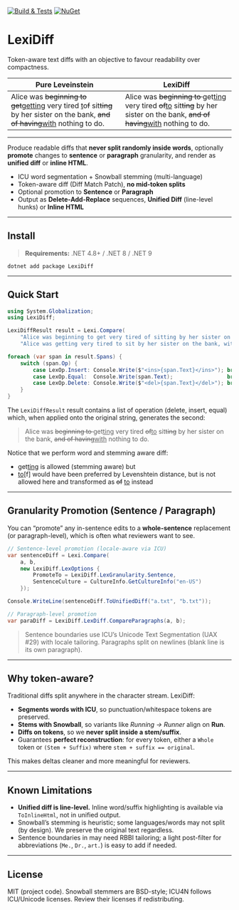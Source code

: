 [![Build & Tests](https://github.com/gaspardpetit/LexiDiff.NET/actions/workflows/run-tests.yml/badge.svg)](https://github.com/gaspardpetit/LexiDiff.NET/actions/workflows/run-tests.yml)
[![NuGet](https://img.shields.io/nuget/v/LexiDiff.svg)](https://www.nuget.org/packages/LexiDiff)


# LexiDiff

Token-aware text diffs with an objective to favour readability over compactness.

| Pure Leveinstein | LexiDiff |
|------------------|----------|
| Alice was <del>beginning to get</del><ins>getting</ins> very tired <ins>t</ins>o<del>f</del> sit<del>ting</del> by her sister on the bank, <del>and of having</del><ins>with</ins> nothing to do. | Alice was <del>beginning to </del>get<ins>ting</ins> very tired <del>of</del><ins>to</ins> sit<del>ting</del> by her sister on the bank, <del>and of having</del><ins>with</ins> nothing to do. |
--------

Produce readable diffs that **never split randomly inside words**, optionally **promote** changes to **sentence** or **paragraph** granularity, and render as **unified diff** or **inline HTML**.

- ICU word segmentation + Snowball stemming (multi-language)
- Token-aware diff (Diff Match Patch), **no mid-token splits**
- Optional promotion to **Sentence** or **Paragraph**
- Output as **Delete-Add-Replace** sequences,  **Unified Diff** (line-level hunks) or **Inline HTML**

---

## Install

> **Requirements:** .NET 4.8+ / .NET 8 / .NET 9

    dotnet add package LexiDiff

---

## Quick Start

```cs
using System.Globalization;
using LexiDiff;

LexiDiffResult result = Lexi.Compare(
    "Alice was beginning to get very tired of sitting by her sister on the bank, and of having nothing to do.",
    "Alice was getting very tired to sit by her sister on the bank, with nothing to do.");

foreach (var span in result.Spans) {
    switch (span.Op) {
        case LexOp.Insert: Console.Write($"<ins>{span.Text}</ins>"); break;
        case LexOp.Equal:  Console.Write(span.Text);                 break;
        case LexOp.Delete: Console.Write($"<del>{span.Text}</del>"); break;
    }
}
```

The `LexiDiffResult` result contains a list of operation (delete, insert, equal) which, when applied onto the original string, generates the second:

> Alice was <del>beginning to </del>get<ins>ting</ins> very tired <del>of</del><ins>to</ins> sit<del>ting</del> by her sister on the bank, <del>and of having</del><ins>with</ins> nothing to do.

Notice that we perform word and stemming aware diff: 
- get<u>ting</u> is allowed (stemming aware) but
- <u>to</u>[f] would have been preferred by Levenshtein distance, but is not allowed here and transformed as ~~of~~ <u>to</u> instead

---

## Granularity Promotion (Sentence / Paragraph)

You can “promote” any in-sentence edits to a **whole-sentence** replacement (or paragraph-level), which is often what reviewers want to see.

```cs
// Sentence-level promotion (locale-aware via ICU)
var sentenceDiff = Lexi.Compare(
    a, b,
    new LexiDiff.LexOptions {
        PromoteTo = LexiDiff.LexGranularity.Sentence,
        SentenceCulture = CultureInfo.GetCultureInfo("en-US")
    });

Console.WriteLine(sentenceDiff.ToUnifiedDiff("a.txt", "b.txt"));

// Paragraph-level promotion
var paraDiff = LexiDiff.LexDiff.CompareParagraphs(a, b);
```

> Sentence boundaries use ICU’s Unicode Text Segmentation (UAX #29) with locale tailoring. Paragraphs split on newlines (blank line is its own paragraph).

---

## Why token-aware?

Traditional diffs split anywhere in the character stream. LexiDiff:

- **Segments words with ICU**, so punctuation/whitespace tokens are preserved.
- **Stems with Snowball**, so variants like *Running → Runner* align on **Run**.
- **Diffs on tokens**, so we **never split inside a stem/suffix**.
- Guarantees **perfect reconstruction**: for every token, either a `Whole` token or `(Stem + Suffix)` where `stem + suffix == original`.

This makes deltas cleaner and more meaningful for reviewers.

---

## Known Limitations

- **Unified diff is line-level.** Inline word/suffix highlighting is available via `ToInlineHtml`, not in unified output.
- Snowball’s stemming is heuristic; some languages/words may not split (by design). We preserve the original text regardless.
- Sentence boundaries in may need RBBI tailoring; a light post-filter for abbreviations (`Me.`, `Dr.`, `art.`) is easy to add if needed.

---

## License

MIT (project code). Snowball stemmers are BSD-style; ICU4N follows ICU/Unicode licenses. Review their licenses if redistributing.
